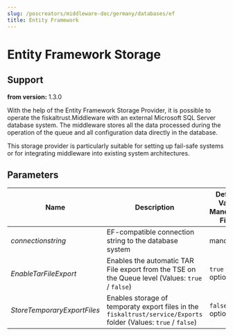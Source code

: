 ```yaml
---
slug: /poscreators/middleware-doc/germany/databases/ef
title: Entity Framework
---
```


# Entity Framework Storage

## Support

**from version:** 1.3.0

With the help of the Entity Framework Storage Provider, it is possible to operate the fiskaltrust.Middleware with an external Microsoft SQL Server database system. The middleware stores all the data processed during the operation of the queue and all configuration data directly in the database.

This storage provider is particularly suitable for setting up fail-safe systems or for integrating middleware into existing system architectures.

## Parameters

| Name                        | Description                                                                                                      | **Default Value**<br />**Mandatory Field** |
| --------------------------- | ---------------------------------------------------------------------------------------------------------------- | ------------------------------------------ |
| _connectionstring_          | EF-compatible connection string to the database system                                                           | mandatory                                  |
| _EnableTarFileExport_       | Enables the automatic TAR File export from the TSE on the Queue level (Values: `true` / `false`)                 | `true` <br> optional                       |
| _StoreTemporaryExportFiles_ | Enables storage of temporaty export files in the `fiskaltrust/service/Exports` folder (Values: `true` / `false`) | `false` <br> optional                      |

